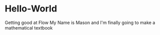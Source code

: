 # Hello-World
Getting good at Flow
My Name is Mason and I'm finally going to make a mathematical textbook
